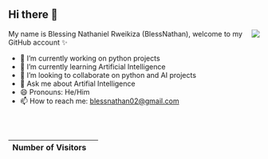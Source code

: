 ## Hi there 👋

<img src="https://github-readme-stats.vercel.app/api?username=blessnathan01&show_icons=true&hide_border=true" align="right"></p>


My name is Blessing Nathaniel Rweikiza (BlessNathan), welcome to my GitHub account ✨

- 🔭 I’m currently working on python projects
- 🌱 I’m currently learning Artificial Intelligence
- 👯 I’m looking to collaborate on python and AI projects
- 💬 Ask me about Artifial Intelligence
- 😄 Pronouns: He/Him
- 📫 How to reach me: [blessnathan02@gmail.com](mailto:blessnathan02@gmail.com)
<!-- - 🤔 I’m looking for help with ... -->
<!-- - ⚡ Fun fact: ... -->

<br />

<!-- ![BlessNathan's github stats](https://github-readme-stats.vercel.app/api?username=blessnathan01&show_icons=true&theme=&count_private=true) -->
<!-- ![Anurag's github stats](https://github-readme-stats.vercel.app/api?username=blessnathan01&show_icons=true&theme=merko&count_private=true) -->

<br />

| Number of Visitors | <img src="https://profile-counter.glitch.me/blessnathan01/count.svg" alt="" /> |
| --- | --- |
